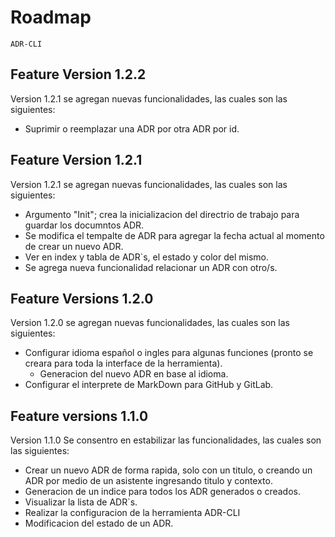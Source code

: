# Roadmap
    ADR-CLI

## Feature Version 1.2.2
Version 1.2.1 se agregan nuevas funcionalidades, las cuales son las siguientes:

- Suprimir o reemplazar una ADR por otra ADR por id.

## Feature Version 1.2.1
Version 1.2.1 se agregan nuevas funcionalidades, las cuales son las siguientes:

- Argumento "Init"; crea la inicializacion del directrio de trabajo para guardar los documntos ADR.
- Se modifica el tempalte de ADR para agregar la fecha actual al momento de crear un nuevo ADR.
- Ver en index y tabla de ADR`s, el estado y color del mismo.
- Se agrega nueva funcionalidad relacionar un ADR con otro/s.

## Feature Versions 1.2.0
Version 1.2.0 se agregan nuevas funcionalidades, las cuales son las siguientes:

- Configurar idioma español o ingles para algunas funciones (pronto se creara para toda la interface de la herramienta).
    - Generacion del nuevo ADR en base al idioma.
- Configurar el interprete de MarkDown para GitHub y GitLab.

## Feature versions 1.1.0

Version 1.1.0 Se consentro en estabilizar las funcionalidades, las cuales son las siguientes:

- Crear un nuevo ADR de forma rapida, solo con un titulo, o creando un ADR por medio de un asistente ingresando titulo y contexto.
- Generacion de un indice para todos los ADR generados o creados.
- Visualizar la lista de ADR`s.
- Realizar la configuracion de la herramienta ADR-CLI
- Modificacion del estado de un ADR.